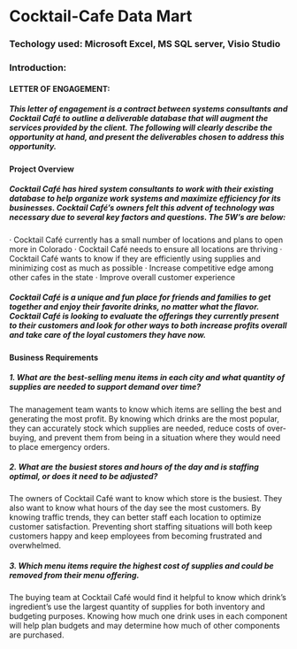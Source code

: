 # Cocktail-Cafe Data Mart
### Techology used: Microsoft Excel, MS SQL server, Visio Studio
### Introduction:
#### 	 LETTER OF ENGAGEMENT:
##### 	This letter of engagement is a contract between systems consultants and Cocktail Café to outline a deliverable database that will augment the services provided by the client.  The following will clearly describe the opportunity at hand, and present the deliverables chosen to address this opportunity.
####     Project Overview
##### 	Cocktail Café has hired system consultants to work with their existing database to help organize work systems and maximize efficiency for its businesses. Cocktail Café’s owners felt this advent of technology was necessary due to several key factors and questions. The 5W’s are below:
·	Cocktail Café currently has a small number of locations and plans to open more in Colorado
·	Cocktail Café needs to ensure all locations are thriving
·	Cocktail Café wants to know if they are efficiently using supplies and minimizing cost as much as possible
·	Increase competitive edge among other cafes in the state
·	Improve overall customer experience
 
##### 	Cocktail Café is a unique and fun place for friends and families to get together and enjoy their favorite drinks, no matter what the flavor.  Cocktail Café is looking to evaluate the offerings they currently present to their customers and look for other ways to both increase profits overall and take care of the loyal customers they have now. 
####    Business Requirements
##### 1.	What are the best-selling menu items in each city and what quantity of supplies are needed to support demand over time? 
The management team wants to know which items are selling the best and generating the most profit. By knowing which drinks are the most popular, they can accurately stock which supplies are needed, reduce costs of over-buying, and prevent them from being in a situation where they would need to place emergency orders. 
##### 2.	What are the busiest stores and hours of the day and is staffing optimal, or does it need to be adjusted? 
The owners of Cocktail Café want to know which store is the busiest. They also want to know what hours of the day see the most customers. By knowing traffic trends, they can better staff each location to optimize customer satisfaction. Preventing short staffing situations will both keep customers happy and keep employees from becoming frustrated and overwhelmed. 
##### 3.	Which menu items require the highest cost of supplies and could be removed from their menu offering. 
The buying team at Cocktail Café would find it helpful to know which drink’s ingredient’s use the largest quantity of supplies for both inventory and budgeting purposes. Knowing how much one drink uses in each component will help plan budgets and may determine how much of other components are purchased.

